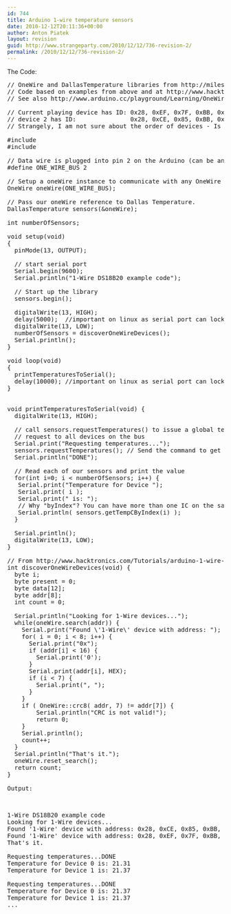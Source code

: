 ```yaml
---
id: 744
title: Arduino 1-wire temperature sensors
date: 2010-12-12T20:11:36+00:00
author: Anton Piatek
layout: revision
guid: http://www.strangeparty.com/2010/12/12/736-revision-2/
permalink: /2010/12/12/736-revision-2/
---
```

The Code:

<pre>// OneWire and DallasTemperature libraries from http://milesburton.com/index.php?title=Dallas_Temperature_Control_Library
// Code based on examples from above and at http://www.hacktronics.com/Tutorials/arduino-1-wire-address-finder.html
// See also http://www.arduino.cc/playground/Learning/OneWire

// Current playing device has ID: 0x28, 0xEF, 0x7F, 0xBB, 0x02, 0x00, 0x00, 0x5B
// device 2 has ID:               0x28, 0xCE, 0x85, 0xBB, 0x02, 0x00, 0x00, 0xC1      
// Strangely, I am not sure about the order of devices - Is it the same every time? Is it simply "sorted"?

#include <onewire .h>
#include <dallastemperature .h>

// Data wire is plugged into pin 2 on the Arduino (can be any digital I/O pin)
#define ONE_WIRE_BUS 2

// Setup a oneWire instance to communicate with any OneWire devices (not just Maxim/Dallas temperature ICs)
OneWire oneWire(ONE_WIRE_BUS);

// Pass our oneWire reference to Dallas Temperature.
DallasTemperature sensors(&oneWire);

int numberOfSensors;

void setup(void)
{
  pinMode(13, OUTPUT);   

  // start serial port
  Serial.begin(9600);
  Serial.println("1-Wire DS18B20 example code");

  // Start up the library
  sensors.begin();

  digitalWrite(13, HIGH);   
  delay(5000);  //important on linux as serial port can lock up otherwise
  digitalWrite(13, LOW);   
  numberOfSensors = discoverOneWireDevices();
  Serial.println();
}

void loop(void)
{
  printTemperaturesToSerial();
  delay(10000); //important on linux as serial port can lock up otherwise
}


void printTemperaturesToSerial(void) {
  digitalWrite(13, HIGH);   

  // call sensors.requestTemperatures() to issue a global temperature
  // request to all devices on the bus
  Serial.print("Requesting temperatures...");
  sensors.requestTemperatures(); // Send the command to get temperatures
  Serial.println("DONE");
  
  // Read each of our sensors and print the value
  for(int i=0; i < numberOfSensors; i++) {
   Serial.print("Temperature for Device ");
   Serial.print( i );
   Serial.print(" is: ");
   // Why "byIndex"? You can have more than one IC on the same bus. 0 refers to the first IC on the wire
   Serial.println( sensors.getTempCByIndex(i) );
  }
  
  Serial.println();
  digitalWrite(13, LOW); 
}

// From http://www.hacktronics.com/Tutorials/arduino-1-wire-address-finder.html
int discoverOneWireDevices(void) {
  byte i;
  byte present = 0;
  byte data[12];
  byte addr[8];
  int count = 0;
  
  Serial.println("Looking for 1-Wire devices...");
  while(oneWire.search(addr)) {
    Serial.print("Found \'1-Wire\' device with address: ");
    for( i = 0; i < 8; i++) {
      Serial.print("0x");
      if (addr[i] < 16) {
        Serial.print('0');
      }
      Serial.print(addr[i], HEX);
      if (i < 7) {
        Serial.print(", ");
      }
    }
    if ( OneWire::crc8( addr, 7) != addr[7]) {
        Serial.println("CRC is not valid!");
        return 0;
    }
    Serial.println();
    count++;
  }
  Serial.println("That's it.");
  oneWire.reset_search();
  return count;
}
</coe>
Output:


<pre>
1-Wire DS18B20 example code
Looking for 1-Wire devices...
Found '1-Wire' device with address: 0x28, 0xCE, 0x85, 0xBB, 0x02, 0x00, 0x00, 0xC1
Found '1-Wire' device with address: 0x28, 0xEF, 0x7F, 0xBB, 0x02, 0x00, 0x00, 0x5B
That's it.

Requesting temperatures...DONE
Temperature for Device 0 is: 21.31
Temperature for Device 1 is: 21.37

Requesting temperatures...DONE
Temperature for Device 0 is: 21.37
Temperature for Device 1 is: 21.37
...
</pre>


<p>
  </dallastemperature></onewire>
</p>